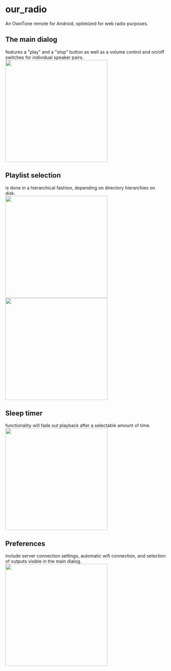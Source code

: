 # our_radio
An OwnTone remote for Android, optimized for web radio purposes.

## The main dialog
features a "play" and a "stop" button as well as a volume control and on/off switches for individual speaker pairs.</br>
<img src="https://github.com/SimulPiscator/our_radio/assets/28909687/6f63ca9f-a4b8-4c10-a7ad-9ffe4bdca250" width="320">

## Playlist selection
is done in a hierarchical fashion, depending on directory hierarchies on disk.</br>
<img src="https://github.com/SimulPiscator/our_radio/assets/28909687/17c3e0b2-f584-4623-88bf-97185fdd9009" width="320">
<img src="https://github.com/SimulPiscator/our_radio/assets/28909687/2a820dcc-96d1-4109-a103-4c1a775e4334" width="320">

## Sleep timer
functionality will fade out playback after a selectable amount of time.</br>
<img src="https://github.com/SimulPiscator/our_radio/assets/28909687/c5a2d013-00dc-489c-81d4-02e5929cfdc8" width="320">

## Preferences
include server connection settings, automatic wifi connection, and selection of outputs visible in the main dialog.</br>
<img src="https://github.com/SimulPiscator/our_radio/assets/28909687/08d4fa58-2a49-4dc1-8696-9a3bbaa581b2" width="320">

